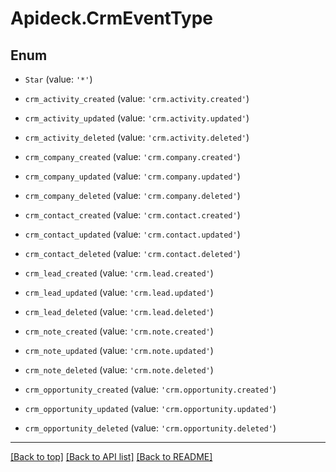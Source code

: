 # Apideck.CrmEventType

## Enum


* `Star` (value: `'*'`)

* `crm_activity_created` (value: `'crm.activity.created'`)

* `crm_activity_updated` (value: `'crm.activity.updated'`)

* `crm_activity_deleted` (value: `'crm.activity.deleted'`)

* `crm_company_created` (value: `'crm.company.created'`)

* `crm_company_updated` (value: `'crm.company.updated'`)

* `crm_company_deleted` (value: `'crm.company.deleted'`)

* `crm_contact_created` (value: `'crm.contact.created'`)

* `crm_contact_updated` (value: `'crm.contact.updated'`)

* `crm_contact_deleted` (value: `'crm.contact.deleted'`)

* `crm_lead_created` (value: `'crm.lead.created'`)

* `crm_lead_updated` (value: `'crm.lead.updated'`)

* `crm_lead_deleted` (value: `'crm.lead.deleted'`)

* `crm_note_created` (value: `'crm.note.created'`)

* `crm_note_updated` (value: `'crm.note.updated'`)

* `crm_note_deleted` (value: `'crm.note.deleted'`)

* `crm_opportunity_created` (value: `'crm.opportunity.created'`)

* `crm_opportunity_updated` (value: `'crm.opportunity.updated'`)

* `crm_opportunity_deleted` (value: `'crm.opportunity.deleted'`)


---

[[Back to top]](#) [[Back to API list]](../../../../README.md#documentation-for-api-endpoints) [[Back to README]](../../../../README.md)


